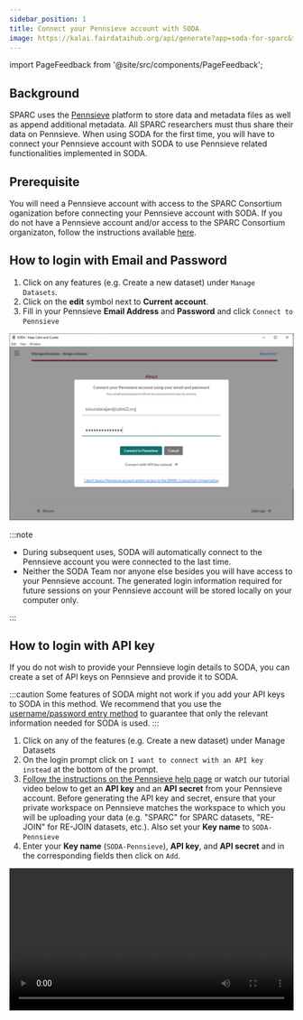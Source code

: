 ```yaml
---
sidebar_position: 1
title: Connect your Pennsieve account with SODA
image: https://kalai.fairdataihub.org/api/generate?app=soda-for-sparc&title=Connect%20your%20Pennsieve%20account%20with%20SODA&description=Manage%20Dataset&org=fairdataihub
---
```


import PageFeedback from '@site/src/components/PageFeedback';

## Background

SPARC uses the [Pennsieve](https://app.pennsieve.net/) platform to store data and metadata files as well as append additional metadata. All SPARC researchers must thus share their data on Pennsieve. When using SODA for the first time, you will have to connect your Pennsieve account with SODA to use Pennsieve related functionalities implemented in SODA.

## Prerequisite

You will need a Pennsieve account with access to the SPARC Consortium oganization before connecting your Pennsieve account with SODA. If you do not have a Pennsieve account and/or access to the SPARC Consortium organizaton, follow the instructions available [here](../../how-to/how-to-get-a-pennsieve-account).

## How to login with Email and Password

1. Click on any features (e.g. Create a new dataset) under `Manage Datasets`.
2. Click on the **edit** symbol next to **Current account**.
3. Fill in your Pennsieve **Email Address** and **Password** and click `Connect to Pennsieve`

![](https://github.com/fairdataihub/SODA-for-SPARC/blob/main/docs/documentation/Manage-datasets/Connect-to-BF/connect-to-PS-SODA.png?raw=true)

:::note

- During subsequent uses, SODA will automatically connect to the Pennsieve account you were connected to the last time.
- Neither the SODA Team nor anyone else besides you will have access to your Pennsieve account. The generated login information required for future sessions on your Pennsieve account will be stored locally on your computer only.

:::

## How to login with API key

If you do not wish to provide your Pennsieve login details to SODA, you can create a set of API keys on Pennsieve and provide it to SODA.

:::caution
Some features of SODA might not work if you add your API keys to SODA in this method. We recommend that you use the [username/password entry method](#how-to) to guarantee that only the relevant information needed for SODA is used.
:::

1. Click on any of the features (e.g. Create a new dataset) under Manage Datasets
2. On the login prompt click on `I want to connect with an API key instead` at the bottom of the prompt.
3. [Follow the instructions on the Pennsieve help page](https://docs.pennsieve.io/docs/configuring-the-client-credentials) or watch our tutorial video below to get an **API key** and an **API secret** from your Pennsieve account. Before generating the API key and secret, ensure that your private workspace on Pennsieve matches the workspace to which you will be uploading your data (e.g. "SPARC" for SPARC datasets, "RE-JOIN" for RE-JOIN datasets, etc.). Also set your **Key name** to `SODA-Pennsieve`
4. Enter your **Key name** (`SODA-Pennsieve`), **API key**, and **API secret** and in the corresponding fields then click on `Add`.

<video
   controls
   autoPlay
   loop
   width="100%"
   src="https://github.com/fairdataihub/SODA-for-SPARC/raw/main/docs/documentation/Videos/connect-with-api.mp4"
/>

<PageFeedback />
